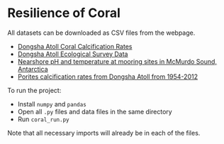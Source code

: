 # Resilience of Coral

All datasets can be downloaded as CSV files from the webpage.
* [Dongsha Atoll Coral Calcification Rates](http://dmoserv3.bco-dmo.org/jg/serv/BCO-DMO/Coral_Reef_Resilience/Dongsha_calcification.html1%7Bdir=dmoserv3.whoi.edu/jg/dir/BCO-DMO/Coral_Reef_Resilience/,info=dmoserv3.bco-dmo.org/jg/info/BCO-DMO/Coral_Reef_Resilience/Dongsha_calcification%7D?lat%20eq%2020.8)
* [Dongsha Atoll Ecological Survey Data](http://dmoserv3.bco-dmo.org/jg/serv/BCO-DMO/Coral_Reef_Resilience/Dongsha_eco_survey.html0%7Bdir=dmoserv3.whoi.edu/jg/dir/BCO-DMO/Coral_Reef_Resilience/,info=dmoserv3.bco-dmo.org/jg/info/BCO-DMO/Coral_Reef_Resilience/Dongsha_eco_survey%7D)
* [Nearshore pH and temperature at mooring sites in McMurdo Sound, Antarctica](http://dmoserv3.bco-dmo.org/jg/serv/BCO-DMO/OA_pH_Temp_Calc_Inverts/ph_temp.html0%7Bdir=dmoserv3.whoi.edu/jg/dir/BCO-DMO/OA_pH_Temp_Calc_Inverts/,info=dmoserv3.bco-dmo.org/jg/info/BCO-DMO/OA_pH_Temp_Calc_Inverts/ph_temp%7D)
* [Porites calcification rates from Dongsha Atoll from 1954-2012](http://dmoserv3.whoi.edu/jg/serv/BCO-DMO/Coral_climate_effects/calcif_rates.html1%7Bdir=dmoserv3.whoi.edu/jg/dir/BCO-DMO/Coral_climate_effects/,info=dmoserv3.bco-dmo.org/jg/info/BCO-DMO/Coral_climate_effects/calcif_rates%7D?lon%20eq%20116.833333)

To run the project:
* Install `numpy` and `pandas`
* Open all `.py` files and data files in the same directory
* Run `coral_run.py`

Note that all necessary imports will already be in each of the files.
